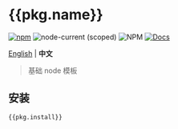 # {{pkg.name}}

[![npm](https://img.shields.io/npm/v/{{pkg.name}})](https://www.npmjs.com/package/{{pkg.name}}) ![node-current (scoped)](https://img.shields.io/node/v/{{pkg.name}}) ![NPM](https://img.shields.io/npm/l/{{pkg.name}}) [![Docs](https://www.paka.dev/badges/v0/cute.svg)](https://www.paka.dev/npm/{{pkg.name}})

[English](./README.md) | **中文**

> 基础 node 模板

## 安装

```bash
{{pkg.install}}
```
